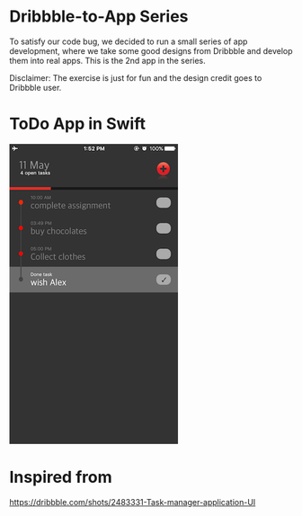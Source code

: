 # Dribbble-to-App Series
To satisfy our code bug, we decided to run a small series of app development, where we take some good designs from Dribbble and develop them into real apps. This is the 2nd app in the series.

Disclaimer: The exercise is just for fun and the design credit goes to Dribbble user.

# ToDo App in Swift
![HomeScreen](/IMG_4245.PNG)

# Inspired from
https://dribbble.com/shots/2483331-Task-manager-application-UI
